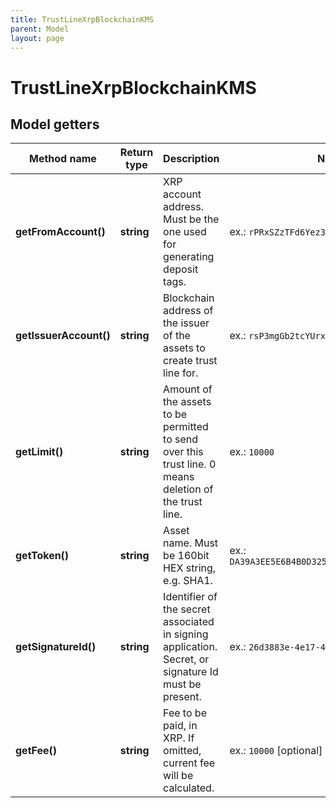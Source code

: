 ```yaml
---
title: TrustLineXrpBlockchainKMS
parent: Model
layout: page
---
```


# TrustLineXrpBlockchainKMS

## Model getters

Method name | Return type | Description | Notes
------------ | ------------- | ------------- | -------------
**getFromAccount()** | **string** | XRP account address. Must be the one used for generating deposit tags. | ex.: `rPRxSZzTFd6Yez3UMxFUPJvnhUhjewpjfV`
**getIssuerAccount()** | **string** | Blockchain address of the issuer of the assets to create trust line for. | ex.: `rsP3mgGb2tcYUrxiLFiHJiQXhsziegtwBc`
**getLimit()** | **string** | Amount of the assets to be permitted to send over this trust line. 0 means deletion of the trust line. | ex.: `10000`
**getToken()** | **string** | Asset name. Must be 160bit HEX string, e.g. SHA1. | ex.: `DA39A3EE5E6B4B0D3255BFEF95601890AFD80709`
**getSignatureId()** | **string** | Identifier of the secret associated in signing application. Secret, or signature Id must be present. | ex.: `26d3883e-4e17-48b3-a0ee-09a3e484ac83`
**getFee()** | **string** | Fee to be paid, in XRP. If omitted, current fee will be calculated. | ex.: `10000` [optional]

